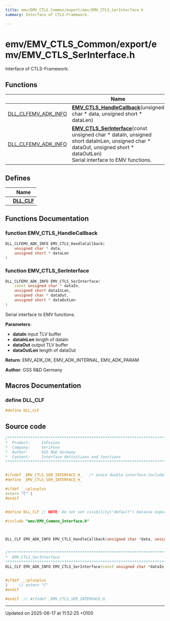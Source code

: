 ```yaml
---
title: emv/EMV_CTLS_Common/export/emv/EMV_CTLS_SerInterface.h
summary: Interface of CTLS-Framework. 

---
```


# emv/EMV_CTLS_Common/export/emv/EMV_CTLS_SerInterface.h

Interface of CTLS-Framework. 

## Functions

|                | Name           |
| -------------- | -------------- |
| [DLL_CLF](_e_m_v___c_t_l_s___ser_interface_8h.md#define-dll-clf)[EMV_ADK_INFO](group___a_d_k___r_e_t___c_o_d_e.md#typedef-emv-adk-info) | **[EMV_CTLS_HandleCallback](_e_m_v___c_t_l_s___ser_interface_8h.md#function-emv-ctls-handlecallback)**(unsigned char * data, unsigned short * dataLen) |
| [DLL_CLF](_e_m_v___c_t_l_s___ser_interface_8h.md#define-dll-clf)[EMV_ADK_INFO](group___a_d_k___r_e_t___c_o_d_e.md#typedef-emv-adk-info) | **[EMV_CTLS_SerInterface](_e_m_v___c_t_l_s___ser_interface_8h.md#function-emv-ctls-serinterface)**(const unsigned char * dataIn, unsigned short dataInLen, unsigned char * dataOut, unsigned short * dataOutLen)<br>Serial interface to EMV functions.  |

## Defines

|                | Name           |
| -------------- | -------------- |
|  | **[DLL_CLF](_e_m_v___c_t_l_s___ser_interface_8h.md#define-dll-clf)**  |


## Functions Documentation

### function EMV_CTLS_HandleCallback

```cpp
DLL_CLFEMV_ADK_INFO EMV_CTLS_HandleCallback(
    unsigned char * data,
    unsigned short * dataLen
)
```


### function EMV_CTLS_SerInterface

```cpp
DLL_CLFEMV_ADK_INFO EMV_CTLS_SerInterface(
    const unsigned char * dataIn,
    unsigned short dataInLen,
    unsigned char * dataOut,
    unsigned short * dataOutLen
)
```

Serial interface to EMV functions. 

**Parameters**: 

  * **dataIn** input TLV buffer 
  * **dataInLen** length of dataIn 
  * **dataOut** output TLV buffer 
  * **dataOutLen** length of dataOut 


**Return**: EMV_ADK_OK, EMV_ADK_INTERNAL, EMV_ADK_PARAM 

**Author**: GSS R&D Germany



## Macros Documentation

### define DLL_CLF

```cpp
#define DLL_CLF 
```


## Source code

```cpp
/****************************************************************************
*  Product:     InFusion
*  Company:     VeriFone
*  Author:      GSS R&D Germany
*  Content:     Interface definitions and functions
****************************************************************************/


#ifndef _EMV_CTLS_SER_INTERFACE_H_   /* avoid double interface-includes */
#define _EMV_CTLS_SER_INTERFACE_H_

#ifdef __cplusplus
extern "C" {
#endif


#define DLL_CLF // NOTE: Do not set visibility("default") because export.map is used

#include "emv/EMV_Common_Interface.h"



DLL_CLF EMV_ADK_INFO EMV_CTLS_HandleCallback(unsigned char *data, unsigned short *dataLen);


/*****************************************************************************
*  EMV_CTLS_SerInterface
*****************************************************************************/
DLL_CLF EMV_ADK_INFO EMV_CTLS_SerInterface(const unsigned char *dataIn, unsigned short dataInLen, unsigned char *dataOut, unsigned short *dataOutLen);


#ifdef __cplusplus
}     // extern "C"
#endif

#endif  // #ifndef _EMV_CTLS_SER_INTERFACE_H_
```


-------------------------------

Updated on 2025-06-17 at 11:52:25 +0100
